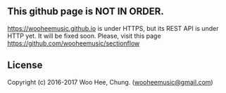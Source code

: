 ## This github page is NOT IN ORDER.
https://wooheemusic.github.io is under HTTPS, but its REST API is under HTTP yet.
It will be fixed soon.
Please, visit this page https://github.com/wooheemusic/sectionflow

## License
Copyright (c) 2016-2017 Woo Hee, Chung. (wooheemusic@gmail.com)
